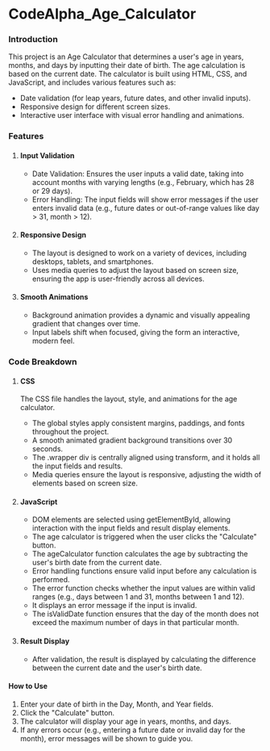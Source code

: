 # CodeAlpha_Age_Calculator
<h3>Introduction</h3>
<p>This project is an Age Calculator that determines a user's age in years, months, and days by inputting their date of birth. The age calculation is based on the current date. The calculator is built using HTML, CSS, and JavaScript, and includes various features such as:</p>
<ul>
    <li>Date validation (for leap years, future dates, and other invalid inputs).</li>
    <li>Responsive design for different screen sizes.</li>
    <li>Interactive user interface with visual error handling and animations.</li>
</ul>
<h3>Features</h3>
<ol>
    <li>
        <h4>Input Validation</h4>
        <ul>
            <li>
                Date Validation: Ensures the user inputs a valid date, taking into account months with varying lengths (e.g., February, which has 28 or 29 days).
            </li>
            <li>
                Error Handling: The input fields will show error messages if the user enters invalid data (e.g., future dates or out-of-range values like day > 31, month > 12).
            </li>
        </ul>
    </li>
    <li>
        <h4>Responsive Design</h4>
        <ul>
            <li>
                The layout is designed to work on a variety of devices, including desktops, tablets, and smartphones.
            </li>
            <li>
                Uses media queries to adjust the layout based on screen size, ensuring the app is user-friendly across all devices.
            </li>
        </ul>
    </li>
    <li>
        <h4>Smooth Animations</h4>
        <ul>
            <li>
                Background animation provides a dynamic and visually appealing gradient that changes over time.
            </li>
            <li>
                Input labels shift when focused, giving the form an interactive, modern feel.
            </li>
        </ul>
    </li>
</ol>
<h3>
    Code Breakdown
</h3>
<ol>
    <li>
        <h4>CSS</h4>
        <p>The CSS file handles the layout, style, and animations for the age calculator.</p>
        <ul>
            <li>
                The global styles apply consistent margins, paddings, and fonts throughout the project.
            </li>
            <li>
                A smooth animated gradient background transitions over 30 seconds.
            </li>
            <li>
                The .wrapper div is centrally aligned using transform, and it holds all the input fields and results.
            </li>
            <li>
                Media queries ensure the layout is responsive, adjusting the width of elements based on screen size.
            </li>
        </ul>
    </li>
    <li>
        <h4>JavaScript</h4>
        <ul>
            <li>
                DOM elements are selected using getElementById, allowing interaction with the input fields and result display elements.
            </li>
            <li>
                The age calculator is triggered when the user clicks the "Calculate" button.
            </li>
            <li>
                The ageCalculator function calculates the age by subtracting the user's birth date from the current date.
            </li>
            <li>
                Error handling functions ensure valid input before any calculation is performed.
            </li>
            <li>
                The error function checks whether the input values are within valid ranges (e.g., days between 1 and 31, months between 1 and 12).
            </li>
            <li>
                It displays an error message if the input is invalid.
            </li>
            <li>
                The isValidDate function ensures that the day of the month does not exceed the maximum number of days in that particular month.
            </li>
        </ul>
    </li>
    <li>
        <h4> Result Display</h4>
        <ul>
            <li>
                After validation, the result is displayed by calculating the difference between the current date and the user's birth date.
            </li>
        </ul>
    </li>
</ol>
<h4>
    How to Use
</h4>
<ol>
    <li>Enter your date of birth in the Day, Month, and Year fields.</li>
    <li>Click the "Calculate" button.</li>
    <li>The calculator will display your age in years, months, and days.</li>
    <li>If any errors occur (e.g., entering a future date or invalid day for the month), error messages will be shown to guide you.</li>
</ol>
